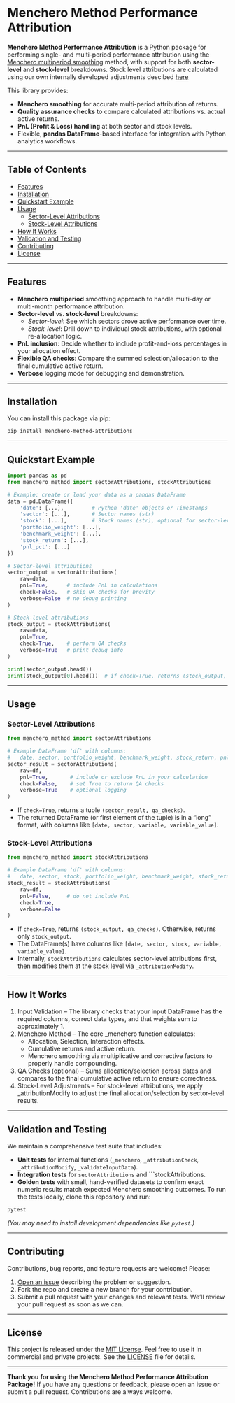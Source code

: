 # Menchero Method Performance Attribution

**Menchero Method Performance Attribution** is a Python package for performing single- and multi-period performance attribution using the [Menchero multiperiod smoothing](https://papers.ssrn.com/sol3/papers.cfm?abstract_id=574762) method, with support for both **sector-level** and **stock-level** breakdowns. Stock level attributions are calculated using our own internally developed adjustments descibed [here](https://www.differential.co.za/stock-level-extensions-to-mencheros-method-for-portfolio-attributions/)

This library provides:
- **Menchero smoothing** for accurate multi-period attribution of returns.
- **Quality assurance checks** to compare calculated attributions vs. actual active returns.
- **PnL (Profit & Loss) handling** at both sector and stock levels.
- Flexible, **pandas DataFrame**-based interface for integration with Python analytics workflows.

---

## Table of Contents

- [Features](#features)  
- [Installation](#installation)  
- [Quickstart Example](#quickstart-example)  
- [Usage](#usage)  
  - [Sector-Level Attributions](#sector-level-attributions)  
  - [Stock-Level Attributions](#stock-level-attributions)  
- [How It Works](#how-it-works)  
- [Validation and Testing](#validation-and-testing)  
- [Contributing](#contributing)  
- [License](#license)  

---

## Features

- **Menchero multiperiod** smoothing approach to handle multi-day or multi-month performance attribution.  
- **Sector-level** vs. **stock-level** breakdowns:  
  - *Sector-level*: See which sectors drove active performance over time.  
  - *Stock-level*: Drill down to individual stock attributions, with optional re-allocation logic.  
- **PnL inclusion**: Decide whether to include profit-and-loss percentages in your allocation effect.  
- **Flexible QA checks**: Compare the summed selection/allocation to the final cumulative active return.  
- **Verbose** logging mode for debugging and demonstration.  

---

## Installation

You can install this package via pip:

```bash
pip install menchero-method-attributions
```

---

## Quickstart Example

```python
import pandas as pd
from menchero_method import sectorAttributions, stockAttributions

# Example: create or load your data as a pandas DataFrame
data = pd.DataFrame({
    'date': [...],         # Python 'date' objects or Timestamps
    'sector': [...],       # Sector names (str)
    'stock': [...],        # Stock names (str), optional for sector-level
    'portfolio_weight': [...],
    'benchmark_weight': [...],
    'stock_return': [...],
    'pnl_pct': [...]
})

# Sector-level attributions
sector_output = sectorAttributions(
    raw=data, 
    pnl=True,      # include PnL in calculations
    check=False,   # skip QA checks for brevity
    verbose=False  # no debug printing
)

# Stock-level attributions
stock_output = stockAttributions(
    raw=data, 
    pnl=True,
    check=True,    # perform QA checks 
    verbose=True   # print debug info
)

print(sector_output.head())
print(stock_output[0].head())  # if check=True, returns (stock_output, qa_checks)
```

---

## Usage

### Sector-Level Attributions

```python
from menchero_method import sectorAttributions

# Example DataFrame 'df' with columns: 
#   date, sector, portfolio_weight, benchmark_weight, stock_return, pnl_pct
sector_result = sectorAttributions(
    raw=df,
    pnl=True,       # include or exclude PnL in your calculation
    check=False,    # set True to return QA checks
    verbose=True    # optional logging
)
```

- If ```check=True```, returns a tuple ```(sector_result, qa_checks)```.
- The returned DataFrame (or first element of the tuple) is in a “long” format, with columns like ```[date, sector, variable, variable_value]```.

### Stock-Level Attributions

```python
from menchero_method import stockAttributions

# Example DataFrame 'df' with columns: 
#   date, sector, stock, portfolio_weight, benchmark_weight, stock_return, pnl_pct
stock_result = stockAttributions(
    raw=df,
    pnl=False,     # do not include PnL
    check=True,
    verbose=False
)
```

- If ```check=True```, returns ```(stock_output, qa_checks)```. Otherwise, returns only ```stock_output```.
- The DataFrame(s) have columns like ```[date, sector, stock, variable, variable_value]```.
- Internally, ```stockAttributions``` calculates sector-level attributions first, then modifies them at the stock level via ```_attributionModify```.

---

## How It Works

1) Input Validation – The library checks that your input DataFrame has the required columns, correct data types, and that weights sum to approximately 1.
2) Menchero Method – The core _menchero function calculates:
    - Allocation, Selection, Interaction effects.
    - Cumulative returns and active return.
    - Menchero smoothing via multiplicative and corrective factors to properly handle compounding.
3) QA Checks (optional) – Sums allocation/selection across dates and compares to the final cumulative active return to ensure correctness.
4) Stock-Level Adjustments – For stock-level attributions, we apply _attributionModify to adjust the final allocation/selection by sector-level results.

---

## Validation and Testing

We maintain a comprehensive test suite that includes:

- **Unit tests** for internal functions (```_menchero```, ```_attributionCheck```, ```_attributionModify```, ```_validateInputData```).
- **Integration tests** for ```sectorAttributions``` and ```stockAttributions.
- **Golden tests** with small, hand-verified datasets to confirm exact numeric results match expected Menchero smoothing outcomes.
To run the tests locally, clone this repository and run:

```python
pytest
```

*(You may need to install development dependencies like ```pytest```.)*

---

## Contributing

Contributions, bug reports, and feature requests are welcome! Please:

1) [Open an issue](https://github.com/differentialcapital/menchero-multiperiod-attributions/issues) describing the problem or suggestion.
2) Fork the repo and create a new branch for your contribution.
3) Submit a pull request with your changes and relevant tests.
We’ll review your pull request as soon as we can.

---

## License

This project is released under the [MIT License](https://opensource.org/license/MIT). Feel free to use it in commercial and private projects. See the [LICENSE](https://github.com/differentialcapital/dev-menchero-smoothing/blob/main/LICENSE) file for details.

---

**Thank you for using the Menchero Method Performance Attribution Package!** If you have any questions or feedback, please open an issue or submit a pull request. Contributions are always welcome.
